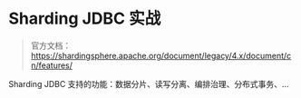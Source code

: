 # Sharding JDBC 实战

>   官方文档：https://shardingsphere.apache.org/document/legacy/4.x/document/cn/features/



Sharding JDBC 支持的功能：数据分片、读写分离、编排治理、分布式事务、…